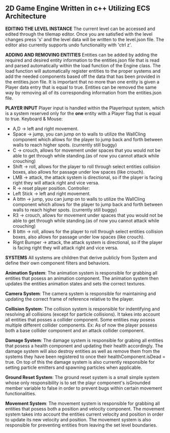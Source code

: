 **2D Game Engine Written in c++ Utilizing ECS Architecture**
-

**EDITING THE LEVEL INSTANCE**
The current level can be accessed and edited through the tilemap editor. Once you are satisfied with the level changes press 's' and the level data will be written to the level.json file.
The editor also currently supports undo functionality with 'ctrl z'.

**ADDING AND REMOVING ENTITIES**
Entities can be added by adding the required and desired entity information to the entities.json file that is read and parsed automatically within the load function of the Engine class.
The load function will automatically register entities to the proper systems and add the needed components based off the data that has been provided in the entities.json file.
It is important that no more than one entity is given a Player data entry that is equal to true.
Entities can be removed the same way by removing all of its corresponding information from the entities.json file.

**PLAYER INPUT**
Player input is handled within the PlayerInput system, which is a system reserved only for the **one** entity with a Player flag that is equal to true.
Keyboard & Mouse:
  - A,D -> left and right movement.
  - Space -> jump, you can jump on to walls to utilize the WallCling component which allows for the player to jump back and forth between walls to reach higher spots. (currently still buggy)
  - C -> crouch, allows for movement under spaces that you would not be able to get through while standing.(as of now you cannot attack while crouching)
  - Shift -> roll, allows for the player to roll through select entities collision boxes, also allows for passage under low spaces (like crouch).
  - LMB -> attack, the attack system is directional, so if the player is facing right they will attack right and vice versa.
  - R -> reset player position.
Controller:
  - Left Stick -> left and right movement.
  - A bttn -> jump, you can jump on to walls to utilize the WallCling component which allows for the player to jump back and forth between walls to reach higher spots. (currently still buggy)
  - R3 -> crouch, allows for movement under spaces that you would not be able to get through while standing.(as of now you cannot attack while crouching)
  - B bttn -> roll, allows for the player to roll through select entities collision boxes, also allows for passage under low spaces (like crouch).
  - Rignt Bumper -> attack, the attack system is directional, so if the player is facing right they will attack right and vice versa.


**SYSTEMS**
All systems are children that derive publicly from System and define their own component filters and behaviors.

**Animation System**: The animation system is responsible for grabbing all entities that posess an animation component. The animation system then updates the entities animation states and sets the correct textures.

**Camera System**: The camera system is responsible for maintaining and updating the correct frame of reference relative to the player.

**Collision System**: The collision system is responsible for indentifying and resolving all collisions (except for particle collisions). It takes into account all entities that posses a collider component. Some entities may posess multiple different collider components. Ex: As of now the player possess both a base collider component and an attack collider component.

**Damage System**: The damage system is responsible for grabing all entities that posess a health component and updating their health accordingly. The damage system will also destroy entities as well as remove them from the systems they have been registered to once their healthComponent.isDead = true. On top of this the damage system is also currently responsible for setting particle emitters and spawning particles when applicable.

**Ground Reset System**: The ground reset system is a small simple system whose only responsibility is to set the playr component's isGrounded member variable to false in order to prevent bugs within certain movement functionalities.

**Movement System**: The movement system is responsible for grabbing all entities that posess both a position and velocity component. The movement system takes into account the entities current velocity and position in order to update its new velocity and position. The movement system is also responsible for preventing entities from leaving the set level boundaries.
